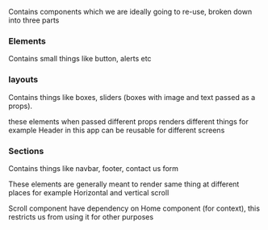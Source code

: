 Contains components which we are ideally going to re-use, broken down into three parts

### Elements

Contains small things like button, alerts etc

### layouts

Contains things like boxes, sliders (boxes with image and text passed as a props).

these elements when passed different props renders different things for example Header in this app can be reusable for different screens

### Sections

Contains things like navbar, footer, contact us form

These elements are generally meant to render same thing at different places for example Horizontal and vertical scroll

Scroll component have dependency on Home component (for context), this restricts us from using it for other purposes
